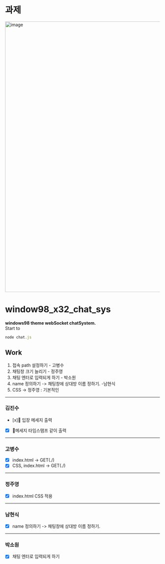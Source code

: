 # 과제
<img width="879" alt="image" src="https://github.com/eclipse1228/window98_x32_Chat_Sys/assets/101668499/df2e2897-965c-4d3f-88d1-b60dda74d781">


# window98_x32_chat_sys  
**windows98 theme webSocket chatSystem.**    
Start to   
```js
node chat.js 
```   
## Work
1. 접속 path 설정하기 - 고병수
2. 채팅창 크기 늘리기 - 정주영
3. 채팅 엔터로 입력되게 하기 - 박소원
4. name 정의하기 -> 채팅창에 상대방 이름 정하기. -남현식
6. CSS -> 정주영 : 기본적인

---
### 김진수
- [x] 입장 메세지 출력
- [x] 메세지 타임스탬프 같이 출력
---
### 고병수
- [x] index.html  -> GET(./)
- [x] CSS, index.html -> GET(./)
---
### 정주영
- [x] index.html CSS 적용 
---
### 남현식
- [x] name 정의하기 -> 채팅창에 상대방 이름 정하기.
---
### 박소원
- [x] 채팅 엔터로 입력되게 하기
